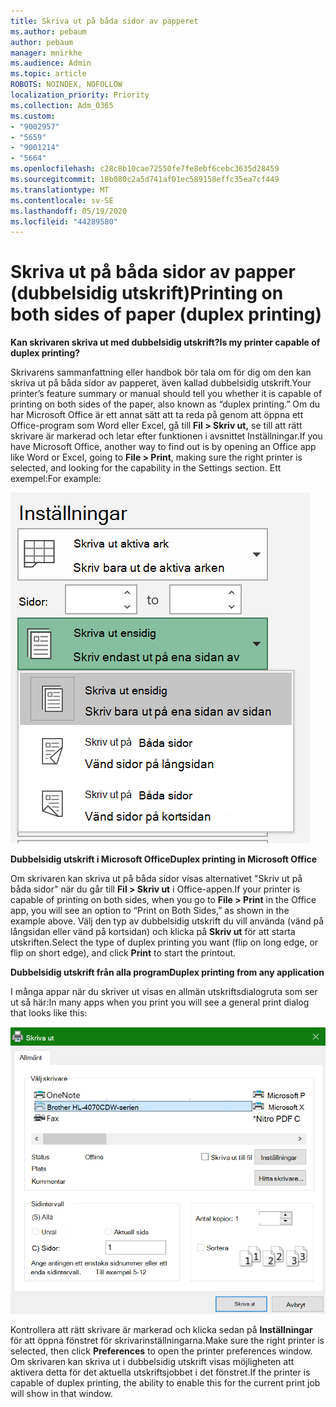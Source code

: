 ```yaml
---
title: Skriva ut på båda sidor av papperet
ms.author: pebaum
author: pebaum
manager: mnirkhe
ms.audience: Admin
ms.topic: article
ROBOTS: NOINDEX, NOFOLLOW
localization_priority: Priority
ms.collection: Adm_O365
ms.custom:
- "9002957"
- "5659"
- "9001214"
- "5664"
ms.openlocfilehash: c28c8b10cae72550fe7fe8ebf6cebc3635d28459
ms.sourcegitcommit: 18b080c2a5d741af01ec589158effc35ea7cf449
ms.translationtype: MT
ms.contentlocale: sv-SE
ms.lasthandoff: 05/19/2020
ms.locfileid: "44289580"
---
```

# <a name="printing-on-both-sides-of-paper-duplex-printing"></a><span data-ttu-id="32cd1-102">Skriva ut på båda sidor av papper (dubbelsidig utskrift)</span><span class="sxs-lookup"><span data-stu-id="32cd1-102">Printing on both sides of paper (duplex printing)</span></span>

<span data-ttu-id="32cd1-103">**Kan skrivaren skriva ut med dubbelsidig utskrift?**</span><span class="sxs-lookup"><span data-stu-id="32cd1-103">**Is my printer capable of duplex printing?**</span></span>

<span data-ttu-id="32cd1-104">Skrivarens sammanfattning eller handbok bör tala om för dig om den kan skriva ut på båda sidor av papperet, även kallad dubbelsidig utskrift.</span><span class="sxs-lookup"><span data-stu-id="32cd1-104">Your printer’s feature summary or manual should tell you whether it is capable of printing on both sides of the paper, also known as “duplex printing.”</span></span> <span data-ttu-id="32cd1-105">Om du har Microsoft Office är ett annat sätt att ta reda på genom att öppna ett Office-program som Word eller Excel, gå till **Fil > Skriv ut,** se till att rätt skrivare är markerad och letar efter funktionen i avsnittet Inställningar.</span><span class="sxs-lookup"><span data-stu-id="32cd1-105">If you have Microsoft Office, another way to find out is by opening an Office app like Word or Excel, going to **File > Print**, making sure the right printer is selected, and looking for the capability in the Settings section.</span></span> <span data-ttu-id="32cd1-106">Ett exempel:</span><span class="sxs-lookup"><span data-stu-id="32cd1-106">For example:</span></span> 

![Skrivarinställningar](media/print-settings.png)

<span data-ttu-id="32cd1-108">**Dubbelsidig utskrift i Microsoft Office**</span><span class="sxs-lookup"><span data-stu-id="32cd1-108">**Duplex printing in Microsoft Office**</span></span>

<span data-ttu-id="32cd1-109">Om skrivaren kan skriva ut på båda sidor visas alternativet "Skriv ut på båda sidor" när du går till **Fil > Skriv ut** i Office-appen.</span><span class="sxs-lookup"><span data-stu-id="32cd1-109">If your printer is capable of printing on both sides, when you go to **File > Print** in the Office app, you will see an option to “Print on Both Sides,” as shown in the example above.</span></span>  <span data-ttu-id="32cd1-110">Välj den typ av dubbelsidig utskrift du vill använda (vänd på långsidan eller vänd på kortsidan) och klicka på **Skriv ut** för att starta utskriften.</span><span class="sxs-lookup"><span data-stu-id="32cd1-110">Select the type of duplex printing you want (flip on long edge, or flip on short edge), and click **Print** to start the printout.</span></span>

<span data-ttu-id="32cd1-111">**Dubbelsidig utskrift från alla program**</span><span class="sxs-lookup"><span data-stu-id="32cd1-111">**Duplex printing from any application**</span></span>

<span data-ttu-id="32cd1-112">I många appar när du skriver ut visas en allmän utskriftsdialogruta som ser ut så här:</span><span class="sxs-lookup"><span data-stu-id="32cd1-112">In many apps when you print you will see a general print dialog that looks like this:</span></span> 

![Utskriftsdialogrutan](media/print-dialog.png)

<span data-ttu-id="32cd1-114">Kontrollera att rätt skrivare är markerad och klicka sedan på **Inställningar** för att öppna fönstret för skrivarinställningarna.</span><span class="sxs-lookup"><span data-stu-id="32cd1-114">Make sure the right printer is selected, then click **Preferences** to open the printer preferences window.</span></span> <span data-ttu-id="32cd1-115">Om skrivaren kan skriva ut i dubbelsidig utskrift visas möjligheten att aktivera detta för det aktuella utskriftsjobbet i det fönstret.</span><span class="sxs-lookup"><span data-stu-id="32cd1-115">If the printer is capable of duplex printing, the ability to enable this for the current print job will show in that window.</span></span>
